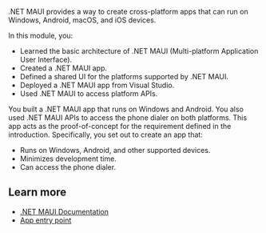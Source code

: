 .NET MAUI provides a way to create cross-platform apps that can run on Windows, Android, macOS, and iOS devices.

In this module, you:

- Learned the basic architecture of .NET MAUI (Multi-platform Application User Interface).
- Created a .NET MAUI app.
- Defined a shared UI for the platforms supported by .NET MAUI.
- Deployed a .NET MAUI app from Visual Studio.
- Used .NET MAUI to access platform APIs.

You built a .NET MAUI app that runs on Windows and Android. You also used .NET MAUI APIs to access the phone dialer on both platforms. This app acts as the proof-of-concept for the requirement defined in the introduction. Specifically, you set out to create an app that:

- Runs on Windows, Android, and other supported devices.
- Minimizes development time.
- Can access the phone dialer.

## Learn more

- [.NET MAUI Documentation](/dotnet/maui)
- [App entry point](/dotnet/maui/fundamentals/single-project#app-entry-point)
